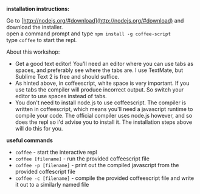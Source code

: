 **installation instructions:**

Go to [http://nodejs.org/#download](http://nodejs.org/#download) and download the installer.  
open a command prompt and type `npm install -g coffee-script`  
type `coffee` to start the repl.

About this workshop:

* Get a good text editor! You'll need an editor where you can use tabs as spaces, and
preferably see where the tabs are. I use TextMate, but Sublime Text 2 is free and
should suffice.
* As hinted above, in coffeescript, white space is very important. If you use tabs
the compiler will produce incorrect output. So switch your editor to use spaces instead
of tabs.
* You don't need to install node.js to use coffeescript. The compiler is written in 
coffeescript, which means you'll need a javascript runtime to compile your code. 
The official compiler uses node.js however, and so does the repl so i'd advise you
to install it. The installation steps above will do this for you.

**useful commands**
* `coffee` - start the interactive repl
* `coffee [filename]` - run the provided coffeescript file
* `coffee -p [filename]` - print out the compiled javascript from the provided coffescript file
* `coffee -c [filename]` - compile the provided coffeescript file and write it out to a similarly named file